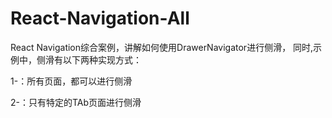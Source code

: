 # React-Navigation-All
React Navigation综合案例，讲解如何使用DrawerNavigator进行侧滑，
同时,示例中，侧滑有以下两种实现方式：

1-：所有页面，都可以进行侧滑

2-：只有特定的TAb页面进行侧滑

